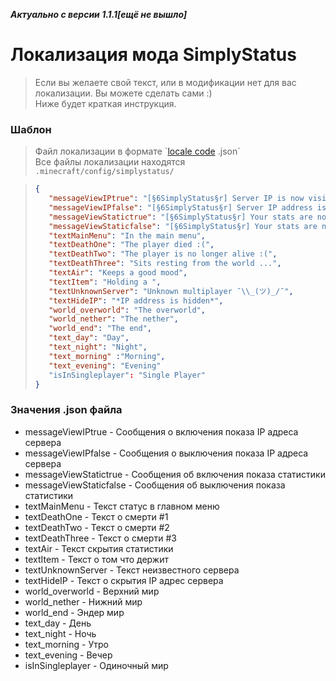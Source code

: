 ***Актуально с версии 1.1.1[ещё не вышло]***
# Локализация мода SimplyStatus
> Если вы желаете свой текст, или в модификации нет для вас локализации. Вы можете сделать сами :)
> <br> Ниже будет краткая инструкция.
### Шаблон
> Файл локализации в формате \`[locale code](https://minecraft.fandom.com/wiki/Language#Languages) .json\`
> <br> Все файлы локализации находятся `.minecraft/config/simplystatus/`

> ```json
> {
>    "messageViewIPtrue": "[§6SimplyStatus§r] Server IP is now visible!",
>    "messageViewIPfalse": "[§6SimplyStatus§r] Server IP address is now hidden!",
>    "messageViewStatictrue": "[§6SimplyStatus§r] Your stats are now visible!",
>    "messageViewStaticfalse": "[§6SimplyStatus§r] Your stats are now hidden!",
>    "textMainMenu": "In the main menu",
>    "textDeathOne": "The player died :(",
>    "textDeathTwo": "The player is no longer alive :(",
>    "textDeathThree": "Sits resting from the world ...",
>    "textAir": "Keeps a good mood",
>    "textItem": "Holding a ",
>    "textUnknownServer": "Unknown multiplayer ¯\\_(ツ)_/¯",
>    "textHideIP": "*IP address is hidden*",
>    "world_overworld": "The overworld",
>    "world_nether": "The nether",
>    "world_end": "The end",
>    "text_day": "Day",
>    "text_night": "Night",
>    "text_morning" :"Morning",
>    "text_evening": "Evening"
>    "isInSingleplayer": "Single Player"
> }
> ```

### Значения .json файла
* messageViewIPtrue - Сообщения о включения показа IP адреса сервера
* messageViewIPfalse - Сообщения о выключения показа IP адреса сервера
* messageViewStatictrue - Сообщения об включения показа статистики
* messageViewStaticfalse - Сообщения об выключения показа статистики
* textMainMenu - Текст статус в главном меню
* textDeathOne - Текст о смерти #1
* textDeathTwo - Текст о смерти #2
* textDeathThree - Текст о смерти #3
* textAir - Текст скрытия статистики
* textItem - Текст о том что держит
* textUnknownServer - Текст неизвестного сервера
* textHideIP - Текст о скрытия IP адрес сервера
* world_overworld - Верхний мир
* world_nether - Нижний мир
* world_end - Эндер мир
* text_day - День
* text_night - Ночь
* text_morning - Утро
* text_evening - Вечер
* isInSingleplayer - Одиночный мир
